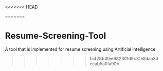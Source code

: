 <<<<<<< HEAD
 
=======
# Resume-Screening-Tool
A tool that is implemented for resume screening using Artificial intelligence 
>>>>>>> fa428b4fee982301d9c31e8daa3decab5a0fa90b
